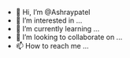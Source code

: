 - 👋 Hi, I’m @Ashraypatel
- 👀 I’m interested in ...
- 🌱 I’m currently learning ...
- 💞️ I’m looking to collaborate on ...
- 📫 How to reach me ...

<!---
Ashraypatel/Ashraypatel is a ✨ special ✨ repository because its `README.md` (this file) appears on your GitHub profile.
You can click the Preview link to take a look at your changes.
--->
